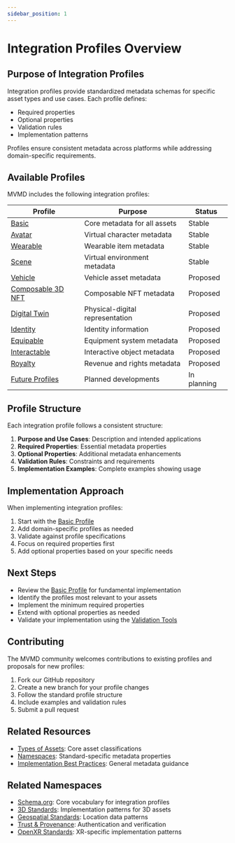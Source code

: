 ```yaml
---
sidebar_position: 1
---
```


# Integration Profiles Overview

## Purpose of Integration Profiles

Integration profiles provide standardized metadata schemas for specific asset types and use cases. Each profile defines:

- Required properties
- Optional properties
- Validation rules
- Implementation patterns

Profiles ensure consistent metadata across platforms while addressing domain-specific requirements.

## Available Profiles

MVMD includes the following integration profiles:

| Profile | Purpose | Status |
|---------|---------|--------|
| [Basic](./basic.md) | Core metadata for all assets | Stable |
| [Avatar](./avatar.md) | Virtual character metadata | Stable |
| [Wearable](./wearable.md) | Wearable item metadata | Stable |
| [Scene](./scene.md) | Virtual environment metadata | Stable |
| [Vehicle](./vehicle.md) | Vehicle asset metadata | Proposed |
| [Composable 3D NFT](./composable-3d-nft.md) | Composable NFT metadata | Proposed |
| [Digital Twin](./digital-twin.md) | Physical-digital representation | Proposed |
| [Identity](./identity.md) | Identity information | Proposed |
| [Equipable](./equipable.md) | Equipment system metadata | Proposed |
| [Interactable](./interactable.md) | Interactive object metadata | Proposed |
| [Royalty](./royalty.md) | Revenue and rights metadata | Proposed |
| [Future Profiles](./future.md) | Planned developments | In planning |

## Profile Structure

Each integration profile follows a consistent structure:

1. **Purpose and Use Cases**: Description and intended applications
2. **Required Properties**: Essential metadata properties
3. **Optional Properties**: Additional metadata enhancements
4. **Validation Rules**: Constraints and requirements
5. **Implementation Examples**: Complete examples showing usage

## Implementation Approach

When implementing integration profiles:

1. Start with the [Basic Profile](./basic.md)
2. Add domain-specific profiles as needed
3. Validate against profile specifications
4. Focus on required properties first
5. Add optional properties based on your specific needs

## Next Steps

- Review the [Basic Profile](./basic.md) for fundamental implementation
- Identify the profiles most relevant to your assets
- Implement the minimum required properties
- Extend with optional properties as needed
- Validate your implementation using the [Validation Tools](../reference/validator.md)

## Contributing

The MVMD community welcomes contributions to existing profiles and proposals for new profiles:

1. Fork our GitHub repository
2. Create a new branch for your profile changes
3. Follow the standard profile structure
4. Include examples and validation rules
5. Submit a pull request

## Related Resources

- [Types of Assets](../concepts/types-of-assets.md): Core asset classifications
- [Namespaces](../standards/overview.md): Standard-specific metadata properties
- [Implementation Best Practices](../implementation/best-practices.md): General metadata guidance

## Related Namespaces

- [Schema.org](../standards/schema-org.md): Core vocabulary for integration profiles
- [3D Standards](../standards/overview.md): Implementation patterns for 3D assets
- [Geospatial Standards](../standards/overview.md): Location data patterns
- [Trust & Provenance](../standards/overview.md): Authentication and verification
- [OpenXR Standards](../standards/openxr.md): XR-specific implementation patterns
